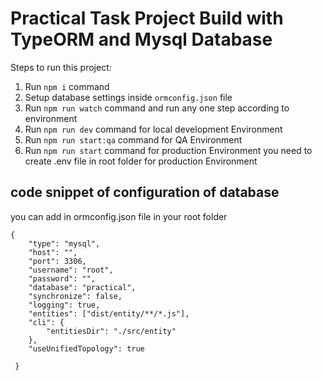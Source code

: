# Practical Task Project Build with TypeORM and Mysql Database 

Steps to run this project:

1. Run `npm i` command
2. Setup database settings inside `ormconfig.json` file
3. Run `npm run watch` command and run any one step according to environment
4. Run `npm run dev` command for local development Environment 
4. Run `npm run start:qa` command for QA Environment 
4. Run `npm run start` command for production Environment  you need to create .env file in root folder for production Environment


## code snippet of configuration of database  
you can add in ormconfig.json file in your root folder 
```
{   
    "type": "mysql",
    "host": "",
    "port": 3306,
    "username": "root",
    "password": "",
    "database": "practical",
    "synchronize": false,
    "logging": true,
    "entities": ["dist/entity/**/*.js"],
    "cli": {
        "entitiesDir": "./src/entity"
    },
    "useUnifiedTopology": true

 }

